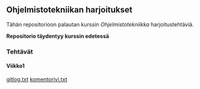 ## Ohjelmistotekniikan harjoitukset

Tähän repositorioon palautan kurssin *Ohjelmistotekniikka* harjoitustehtäviä.

**Repositorio täydentyy kurssin edetessä**

### Tehtävät

#### Viikko1
[gitlog.txt](https://github.com/jobpurho/ot-harjoitustyo/blob/master/laskarit/viikko1/gitlog.txt)
[komentorivi.txt](https://github.com/jobpurho/ot-harjoitustyo/blob/master/laskarit/viikko1/komentorivi.txt)
